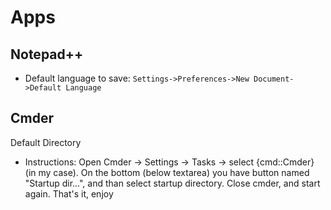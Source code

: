 # Apps

## Notepad++
* Default language to save: `Settings->Preferences->New Document->Default Language`

## Cmder
Default Directory
* Instructions: Open Cmder -> Settings -> Tasks -> select {cmd::Cmder} (in my case). On the bottom (below textarea) you have button named "Startup dir...", and than select startup directory. Close cmder, and start again. That's it, enjoy
